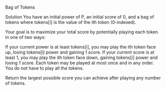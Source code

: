 Bag of Tokens

Solution
You have an initial power of P, an initial score of 0, and a bag of tokens where tokens[i] is the value of the ith token (0-indexed).

Your goal is to maximize your total score by potentially playing each token in one of two ways:

If your current power is at least tokens[i], you may play the ith token face up, losing tokens[i] power and gaining 1 score.
If your current score is at least 1, you may play the ith token face down, gaining tokens[i] power and losing 1 score.
Each token may be played at most once and in any order. You do not have to play all the tokens.

Return the largest possible score you can achieve after playing any number of tokens.
